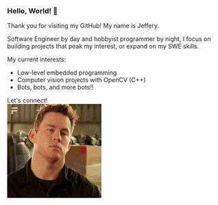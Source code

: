 ### Hello, World! 👋

Thank you for visiting my GitHub! My name is Jeffery. 

Software Engineer by day and hobbyist programmer by night, I focus on building projects that peak my interest, or expand
on my SWE skills. 

My current interests:
* Low-level embedded programming
* Computer vision projects with OpenCV (C++)
* Bots, bots, and more bots!!

Let's connect!
<br>
![name-jeff](assets/name-jeff.GIF)
